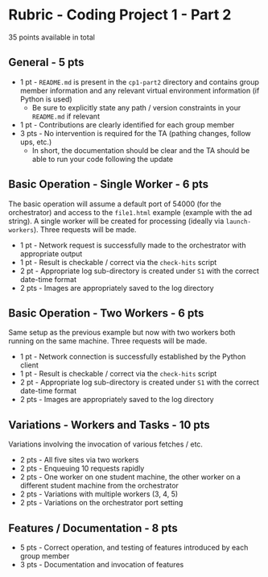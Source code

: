 # Rubric - Coding Project 1 - Part 2

35 points available in total

## General - 5 pts

* 1 pt - `README.md` is present in the `cp1-part2` directory and contains group member information and any relevant virtual environment information (if Python is used)
   * Be sure to explicitly state any path / version constraints in your `README.md` if relevant
* 1 pt - Contributions are clearly identified for each group member
* 3 pts - No intervention is required for the TA (pathing changes, follow ups, etc.)
   * In short, the documentation should be clear and the TA should be able to run your code following the update

## Basic Operation - Single Worker - 6 pts

The basic operation will assume a default port of 54000 (for the orchestrator) and access to the `file1.html` example (example with the ad string). A single worker will be created for processing (ideally via `launch-workers`).  Three requests will be made.

* 1 pt - Network request is successfully made to the orchestrator with appropriate output
* 1 pt - Result is checkable / correct via the `check-hits` script
* 2 pt - Appropriate log sub-directory is created under `S1` with the correct date-time format
* 2 pts - Images are appropriately saved to the log directory

## Basic Operation - Two Workers - 6 pts

Same setup as the previous example but now with two workers both running on the same machine. Three requests will be made.

* 1 pt - Network connection is successfully established by the Python client
* 1 pt - Result is checkable / correct via the `check-hits` script
* 2 pt - Appropriate log sub-directory is created under `S1` with the correct date-time format
* 2 pts - Images are appropriately saved to the log directory

## Variations - Workers and Tasks - 10 pts

Variations involving the invocation of various fetches / etc.

* 2 pts - All five sites via two workers
* 2 pts - Enqueuing 10 requests rapidly
* 2 pts - One worker on one student machine, the other worker on a different student machine from the orchestrator
* 2 pts - Variations with multiple workers (3, 4, 5)
* 2 pts - Variations on the orchestrator port setting

## Features / Documentation - 8 pts

* 5 pts - Correct operation, and testing of features introduced by each group member
* 3 pts - Documentation and invocation of features
